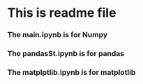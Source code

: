 # This is readme file

### The main.ipynb is for Numpy

### The pandasSt.ipynb is for pandas

### The matplptlib.ipynb is for matplotlib